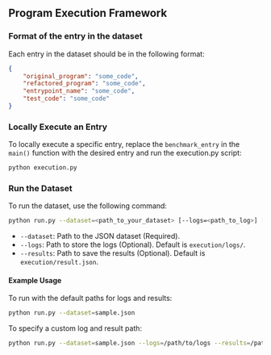 ## Program Execution Framework
### Format of the entry in the dataset
Each entry in the dataset should be in the following format:
```json
{
    "original_program": "some_code",
    "refactored_program": "some_code",
    "entrypoint_name": "some_code",
    "test_code": "some_code"
}
```

### Locally Execute an Entry
To locally execute a specific entry, replace the `benchmark_entry` in the `main()` function with the desired entry and run the execution.py script:
```bash
python execution.py
```

### Run the Dataset

To run the dataset, use the following command:
```bash
python run.py --dataset=<path_to_your_dataset> [--logs=<path_to_log>] [--results=<path_to_save_result>]
```
* `--dataset`: Path to the JSON dataset (Required).
* `--logs`: Path to store the logs (Optional). Default is `execution/logs/`.
* `--results`: Path to save the results (Optional). Default is `execution/result.json`.

#### Example Usage
To run with the default paths for logs and results:
```bash
python run.py --dataset=sample.json
```
To specify a custom log and result path:
```bash
python run.py --dataset=sample.json --logs=/path/to/logs --results=/path/to/result.json
```

